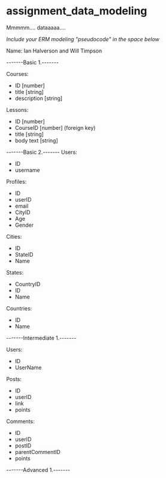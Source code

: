 # assignment_data_modeling
Mmmmm.... dataaaaa....

*Include your ERM modeling "pseudocode" in the space below*

Name: Ian Halverson and Will Timpson

-------Basic 1.-------

Courses:
- ID          [number]
- title       [string]
- description [string]

Lessons:
- ID        [number]
- CourseID  [number] (foreign key)
- title     [string]
- body text [string]

-------Basic 2.-------
Users:
- ID
- username

Profiles:
- ID
- userID
- email
- CityID
- Age
- Gender

Cities:
- ID
- StateID
- Name

States:
- CountryID
- ID
- Name

Countries:
- ID
- Name


-------Intermediate 1.-------

Users:
- ID
- UserName

Posts:
- ID
- userID
- link
- points

Comments:
- ID
- userID
- postID
- parentCommentID
- points


-------Advanced 1.-------
